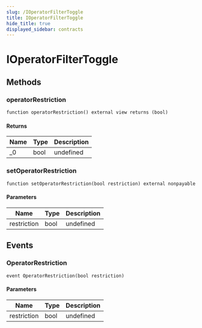 ```yaml
---
slug: /IOperatorFilterToggle
title: IOperatorFilterToggle
hide_title: true
displayed_sidebar: contracts
---
```

# IOperatorFilterToggle









## Methods

### operatorRestriction

```solidity
function operatorRestriction() external view returns (bool)
```






#### Returns

| Name | Type | Description |
|---|---|---|
| _0 | bool | undefined |

### setOperatorRestriction

```solidity
function setOperatorRestriction(bool restriction) external nonpayable
```





#### Parameters

| Name | Type | Description |
|---|---|---|
| restriction | bool | undefined |



## Events

### OperatorRestriction

```solidity
event OperatorRestriction(bool restriction)
```





#### Parameters

| Name | Type | Description |
|---|---|---|
| restriction  | bool | undefined |


